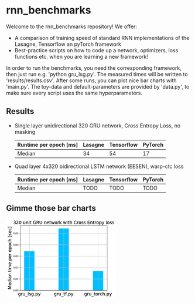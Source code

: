 # rnn_benchmarks
Welcome to the rnn_benchmarks repository! We offer:
- A comparison of training speed of standard RNN implementations of the Lasagne, Tensorflow an pyTorch framework 
- Best-practice scripts on how to code up a network, optimizers, loss functions etc. when you are learning a new framework!

In order to run the benchmarks, you need the corresponding framework, then just run e.g. 'python gru_lsg.py'. The measured times will be written to 'results/results.csv'. After some runs, you can plot nice bar charts with 'main.py'.
The toy-data and default-parameters are provided by 'data.py', to make sure every script uses the same hyperparameters.

## Results
- Single layer unidirectional 320 GRU network, Cross Entropy Loss, no masking

  | Runtime per epoch [ms] | Lasagne | Tensorflow | PyTorch |
  |------------------------|---------|------------|---------|
  | Median                 | 34      | 54         | 17      |
  
- Quad layer 4x320 bidirectional LSTM network (EESEN), warp-ctc loss

  | Runtime per epoch [ms] | Lasagne | Tensorflow | PyTorch |
  |------------------------|---------|------------|---------|
  | Median                 |  TODO     |    TODO      | TODO     |


## Gimme those bar charts
<img align="middle" src="/320-GRU/output.png" width="300">
